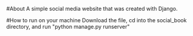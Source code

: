 #About
A simple social media website that was created with Django. 

#How to run on your machine
Download the file, cd into the social_book directory, and run "python manage.py runserver"
